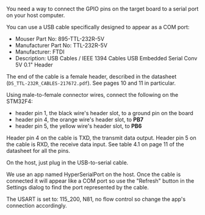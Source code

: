 You need a way to connect the GPIO pins on the target board to a serial port on
your host computer.

You can use a USB cable specifically designed to appear as a COM port:

* Mouser Part No: 	895-TTL-232R-5V
* Manufacturer Part No: 	TTL-232R-5V
* Manufacturer: 	FTDI
* Description: 	USB Cables / IEEE 1394 Cables USB Embedded Serial Conv 5V 0.1" Header

The end of the cable is a female header, described in the datasheet
(`DS_TTL-232R_CABLES-217672.pdf`).  See pages 10 and 11 in particular.

Using male-to-female connector wires, connect the following on the STM32F4:

* header pin 1, the black wire's header slot, to a ground pin on the board
* header pin 4, the orange wire's header slot, to **PB7**
* header pin 5, the yellow wire's header slot, to **PB6**

Header pin 4 on the cable is TXD, the transmit data output.
Header pin 5 on the cable is RXD, the receive data input.
See table 4.1 on page 11 of the datasheet for all the pins.

On the host, just plug in the USB-to-serial cable.

We use an app named HyperSerialPort on the host.  Once the cable is connected it
will appear like a COM port so use the "Refresh" button in the Settings dialog
to find the port represented by the cable.

The USART is set to: 115_200, N81, no flow control so change the app's connection
accordingly.